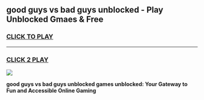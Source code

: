 
## good guys vs bad guys unblocked - Play Unblocked Gmaes & Free
<h3>
<a href="https://news.freeplayer.one?title=good_guys_vs_bad_guys_unblocked&ref=23F">CLICK TO PLAY</a></h3>
<hr>

<h3>
<a href="https://news.freeplayer.one?title=good_guys_vs_bad_guys_unblocked&ref=23F">CLICK 2 PLAY</a>
  
</h3>

<a href="https://news.freeplayer.one?title=good_guys_vs_bad_guys_unblocked&ref=23F/"><img src="https://clearcache.store/games.png"></a>


**good guys vs bad guys unblocked games unblocked: Your Gateway to Fun and Accessible Online Gaming**
